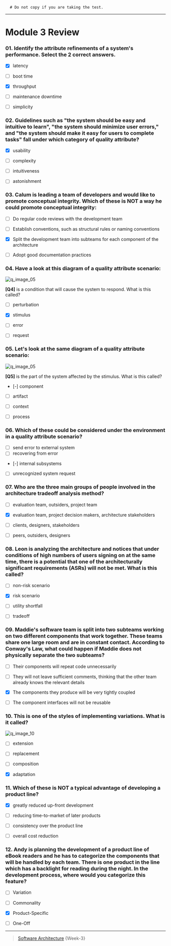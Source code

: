 ```
  # Do not copy if you are taking the test.
```
--- 

# Module 3 Review 
 


### 01. Identify the attribute refinements of a system's performance. Select the 2 correct answers.

- [x] latency 
- [ ] boot time 
- [x] throughput
- [ ] maintenance downtime
- [ ] simplicity


### 02. Guidelines such as "the system should be easy and intuitive to learn", "the system should minimize user errors," and "the system should make it easy for users to complete tasks" fall under which category of quality attribute?

- [x] usability 
- [ ] complexity
- [ ] intuitiveness 
- [ ] astonishment 


### 03. Calum is leading a team of developers and would like to promote conceptual integrity. Which of these is NOT a way he could promote conceptual integrity:

- [ ] Do regular code reviews with the development team
- [ ] Establish conventions, such as structural rules or naming conventions 
- [x] Split the development team into subteams for each component of the architecture 
- [ ] Adopt good documentation practices


### 04. Have a look at this diagram of a quality attribute scenario:

  ![q_image_05](../Week-3/Media/q_image_05.png)

  **[Q4]** is a condition that will cause the system to respond. What is this called?  

- [ ] perturbation 
- [x] stimulus 
- [ ] error
- [ ] request


### 05. Let's look at the same diagram of a quality attribute scenario:

  ![q_image_05](../Week-3/Media/q_image_05.png)

  **[Q5]** is the part of the system affected by the stimulus. What is this called?

- [-] component 
- [ ] artifact 
- [ ] context 
- [ ] process 


### 06. Which of these could be considered under the environment in a quality attribute scenario?

- [ ] send error to external system 
- [ ] recovering from error
- [-] internal subsystems 
- [ ] unrecognized system request 


### 07. Who are the three main groups of people involved in the architecture tradeoff analysis method?

- [ ] evaluation team, outsiders, project team 
- [x] evaluation team, project decision makers, architecture stakeholders
- [ ] clients, designers, stakeholders 
- [ ] peers, outsiders, designers 


### 08. Leon is analyzing the architecture and notices that under conditions of high numbers of users signing on at the same time, there is a potential that one of the architecturally significant requirements (ASRs) will not be met. What is this called?

- [ ] non-risk scenario 
- [x] risk scenario 
- [ ] utility shortfall 
- [ ] tradeoff 


### 09. Maddie's software team is split into two subteams working on two different components that work together. These teams share one large room and are in constant contact. According to Conway's Law, what could happen if Maddie does not physically separate the two subteams?

- [ ] Their components will repeat code unnecessarily
- [ ] They will not leave sufficient comments, thinking that the other team already knows the relevant details 
- [x] The components they produce will be very tightly coupled 
- [ ] The component interfaces will not be reusable 


### 10. This is one of the styles of implementing variations. What is it called?

  ![q_image_10](../Week-3/Media/q_image_10.png) 
  
- [ ] extension
- [ ] replacement 
- [ ] composition 
- [x] adaptation  


### 11. Which of these is NOT a typical advantage of developing a product line?

- [x] greatly reduced up-front development
- [ ] reducing time-to-market of later products
- [ ] consistency over the product line
- [ ] overall cost reduction 


### 12. Andy is planning the development of a product line of eBook readers and he has to categorize the components that will be handled by each team. There is one product in the line which has a backlight for reading during the night. In the development process, where would you categorize this feature?

- [ ] Variation 
- [ ] Commonality 
- [x] Product-Specific
- [ ] One-Off 


--- 
> [Software Architecture](https://www.coursera.org/learn/software-architecture) {Week-3}
